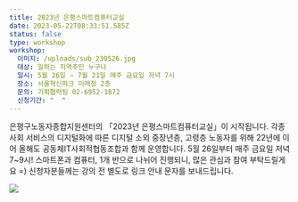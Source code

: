 ```yaml
---
title: 2023년 은평스마트컴퓨터교실
date: 2023-05-22T08:33:51.585Z
status: false
type: workshop
workshop:
  이미지: /uploads/sub_230526.jpg
  대상: 일하는 지역주민 누구나
  일시: 5월 26일 ~ 7월 21일 매주 금요일 저녁 7시
  장소: 서울혁신파크 미래청 2층
  문의: 기획협력팀 02-6952-1872
  신청기간: "  "
---
```

은평구노동자종합지원센터의 「2023년 은평스마트컴퓨터교실」이 시작됩니다.
각종 사회 서비스의 디지털화에 따른 디지털 소외 중장년층, 고령층 노동자를 위해 22년에 이어 올해도 공동체IT사회적협동조합과 함께 운영합니다.
5월 26일부터 매주 금요일 저녁 7~9시! 스마트폰과 컴퓨터, 1개 반으로 나뉘어 진행되니, 많은 관심과 참여 부탁드릴게요 =) 
신청자분들께는 강의 전 별도로 링크 안내 문자를 보내드립니다.

![](/uploads/sub_230526.jpg)